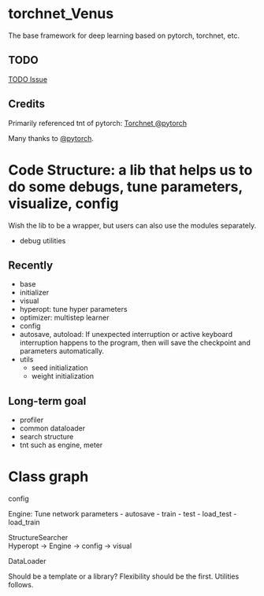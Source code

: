 # torchnet_Venus
The base framework for deep learning based on pytorch, torchnet, etc.


## TODO
[TODO Issue](https://github.com/ShanghaiTechVENUS/torchnet_Venus/issues/1)
## Credits

Primarily referenced tnt of pytorch:  [Torchnet @pytorch](https://github.com/pytorch/tnt)

Many thanks to [@pytorch](https://github.com/pytorch).


# Code Structure: a lib that helps us to do some debugs, tune parameters, visualize, config
Wish the lib to be a wrapper, but users can also use the modules separately.

* debug utilities

## Recently
* base
* initializer    
* visual
* hyperopt: tune hyper parameters
* optimizer: multistep learner
* config
* autosave, autoload: If unexpected interruption or active keyboard interruption happens to the program, then will save the checkpoint and parameters automatically.
* utils
    - seed initialization
    - weight initialization
    

## Long-term goal
* profiler
* common dataloader
* search structure
* tnt such as engine, meter



# Class graph
config 

Engine: Tune network parameters
    - autosave
    - train
    - test
    - load_test
    - load_train
     
StructureSearcher     
Hyperopt            ->         Engine             -> config
                                        -> visual


DataLoader

Should be a template or a library?
Flexibility should be the first.
Utilities follows.
